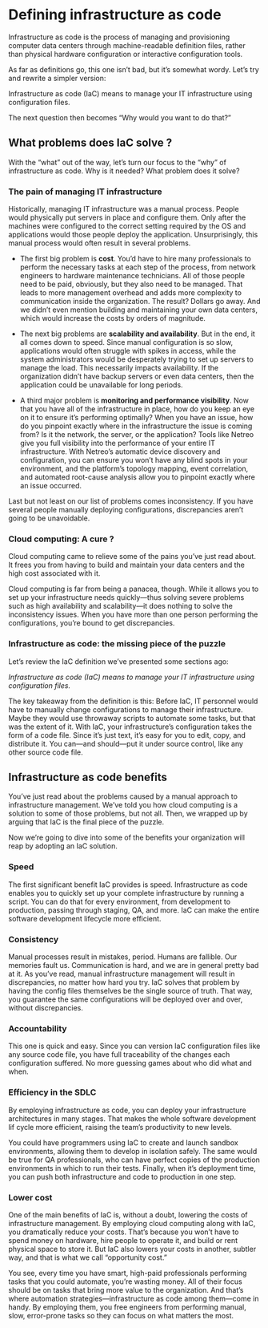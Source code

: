 # Defining infrastructure as code

Infrastructure as code is the process of managing and provisioning computer data centers through machine-readable definition files, rather than physical hardware configuration or interactive configuration tools.

As far as definitions go, this one isn’t bad, but it’s somewhat wordy. Let’s try and rewrite a simpler version:

Infrastructure as code (IaC) means to manage your IT infrastructure using configuration files.

The next question then becomes “Why would you want to do that?”

## What problems does IaC solve ?

With the “what” out of the way, let’s turn our focus to the “why” of infrastructure as code. Why is it needed? What problem does it solve?

### The pain of managing IT infrastructure

Historically, managing IT infrastructure was a manual process. People would physically put servers in place and configure them. Only after the machines were configured to the correct setting required by the OS and applications would those people deploy the application. Unsurprisingly, this manual process would often result in several problems.

- The first big problem is **cost**. You’d have to hire many professionals to perform the necessary tasks at each step of the process, from network engineers to hardware maintenance technicians. All of those people need to be paid, obviously, but they also need to be managed. That leads to more management overhead and adds more complexity to communication inside the organization. The result? Dollars go away. And we didn’t even mention building and maintaining your own data centers, which would increase the costs by orders of magnitude.

- The next big problems are **scalability and availability**. But in the end, it all comes down to speed. Since manual configuration is so slow, applications would often struggle with spikes in access, while the system administrators would be desperately trying to set up servers to manage the load. This necessarily impacts availability. If the organization didn’t have backup servers or even data centers, then the application could be unavailable for long periods.

- A third major problem is **monitoring and performance visibility**. Now that you have all of the infrastructure in place, how do you keep an eye on it to ensure it’s performing optimally? When you have an issue, how do you pinpoint exactly where in the infrastructure the issue is coming from? Is it the network, the server, or the application? Tools like Netreo give you full visibility into the performance of your entire IT infrastructure. With Netreo’s automatic device discovery and configuration, you can ensure you won’t have any blind spots in your environment, and the platform’s topology mapping, event correlation, and automated root-cause analysis allow you to pinpoint exactly where an issue occurred.

Last but not least on our list of problems comes inconsistency. If you have several people manually deploying configurations, discrepancies aren’t going to be unavoidable.

### Cloud computing: A cure ?

Cloud computing came to relieve some of the pains you’ve just read about. It frees you from having to build and maintain your data centers and the high cost associated with it.

Cloud computing is far from being a panacea, though. While it allows you to set up your infrastructure needs quickly—thus solving severe problems such as high availability and scalability—it does nothing to solve the inconsistency issues. When you have more than one person performing the configurations, you’re bound to get discrepancies.

### Infrastructure as code: the missing piece of the puzzle

Let’s review the IaC definition we’ve presented some sections ago:

*Infrastructure as code (IaC) means to manage your IT infrastructure using configuration files.*

The key takeaway from the definition is this: Before IaC, IT personnel would have to manually change configurations to manage their infrastructure. Maybe they would use throwaway scripts to automate some tasks, but that was the extent of it. With IaC, your infrastructure’s configuration takes the form of a code file. Since it’s just text, it’s easy for you to edit, copy, and distribute it. You can—and should—put it under source control, like any other source code file.

## Infrastructure as code benefits

You’ve just read about the problems caused by a manual approach to infrastructure management. We’ve told you how cloud computing is a solution to some of those problems, but not all. Then, we wrapped up by arguing that IaC is the final piece of the puzzle.

Now we’re going to dive into some of the benefits your organization will reap by adopting an IaC solution.

### Speed

The first significant benefit IaC provides is speed. Infrastructure as code enables you to quickly set up your complete infrastructure by running a script. You can do that for every environment, from development to production, passing through staging, QA, and more. IaC can make the entire software development lifecycle more efficient.

### Consistency

Manual processes result in mistakes, period. Humans are fallible. Our memories fault us. Communication is hard, and we are in general pretty bad at it. As you’ve read, manual infrastructure management will result in discrepancies, no matter how hard you try. IaC solves that problem by having the config files themselves be the single source of truth. That way, you guarantee the same configurations will be deployed over and over, without discrepancies.

### Accountability

This one is quick and easy. Since you can version IaC configuration files like any source code file, you have full traceability of the changes each configuration suffered. No more guessing games about who did what and when.

### Efficiency in the SDLC

By employing infrastructure as code, you can deploy your infrastructure architectures in many stages. That makes the whole software development lif cycle more efficient, raising the team’s productivity to new levels.

You could have programmers using IaC to create and launch sandbox environments, allowing them to develop in isolation safely. The same would be true for QA professionals, who can have perfect copies of the production environments in which to run their tests. Finally, when it’s deployment time, you can push both infrastructure and code to production in one step.

### Lower cost

One of the main benefits of IaC is, without a doubt, lowering the costs of infrastructure management. By employing cloud computing along with IaC, you dramatically reduce your costs. That’s because you won’t have to spend money on hardware, hire people to operate it, and build or rent physical space to store it. But IaC also lowers your costs in another, subtler way, and that is what we call “opportunity cost.”

You see, every time you have smart, high-paid professionals performing tasks that you could automate, you’re wasting money. All of their focus should be on tasks that bring more value to the organization. And that’s where automation strategies—infrastructure as code among them—come in handy. By employing them, you free engineers from performing manual, slow, error-prone tasks so they can focus on what matters the most.
